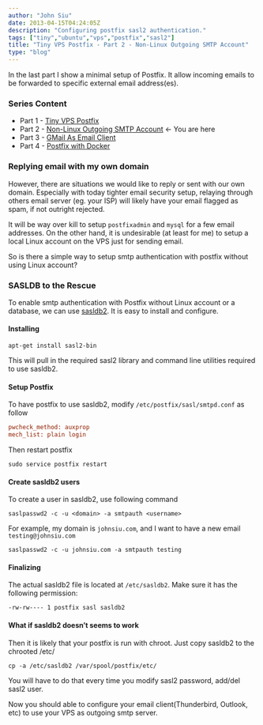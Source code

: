 ```yaml
---
author: "John Siu"
date: 2013-04-15T04:24:05Z
description: "Configuring postfix sasl2 authentication."
tags: ["tiny","ubuntu","vps","postfix","sasl2"]
title: "Tiny VPS Postfix - Part 2 - Non-Linux Outgoing SMTP Account"
type: "blog"
---
```


In the last part I show a minimal setup of Postfix. It allow incoming emails to be forwarded to specific external email address(es).
<!--more-->

### Series Content

- Part 1 - [Tiny VPS Postfix](/blog/tiny-vps-postfix/)
- Part 2 - [Non-Linux Outgoing SMTP Account](/blog/tiny-vps-postfix-p2-smtp-account/) <- You are here
- Part 3 - [GMail As Email Client](/blog/tiny-vps-postfix-p3-gmail/)
- Part 4 - [Postfix with Docker](/blog/tiny-vps-postfix-docker/)

### Replying email with my own domain

However, there are situations we would like to reply or sent with our own domain. Especially with today tighter email security setup, relaying through others email server (eg. your ISP) will likely have your email flagged as spam, if not outright rejected.

It will be way over kill to setup `postfixadmin` and `mysql` for a few email addresses. On the other hand, it is undesirable (at least for me) to setup a local Linux account on the VPS just for sending email.

So is there a simple way to setup smtp authentication with postfix without using Linux account?

### SASLDB to the Rescue

To enable smtp authentication with Postfix without Linux account or a database, we can use [sasldb2](http://cyrusimap.web.cmu.edu/mediawiki/index.php/Cyrus_SASL#Plugins_.28Auxillary_Property.29). It is easy to install and configure.

#### Installing

`apt-get install sasl2-bin`

This will pull in the required sasl2 library and command line utilities required to use sasldb2.

#### Setup Postfix

To have postfix to use sasldb2, modify `/etc/postfix/sasl/smtpd.conf` as follow

```ini
pwcheck_method: auxprop
mech_list: plain login
```

Then restart postfix

`sudo service postfix restart`

#### Create sasldb2 users

To create a user in sasldb2, use following command

`saslpasswd2 -c -u <domain> -a smtpauth <username>`

For example, my domain is `johnsiu.com`, and I want to have a new email `testing@johnsiu.com`

`saslpasswd2 -c -u johnsiu.com -a smtpauth testing`

#### Finalizing

The actual sasldb2 file is located at `/etc/sasldb2`. Make sure it has the following permission:

`-rw-rw---- 1 postfix sasl sasldb2`

#### What if sasldb2 doesn’t seems to work

Then it is likely that your postfix is run with chroot. Just copy sasldb2 to the chrooted /etc/

`cp -a /etc/sasldb2 /var/spool/postfix/etc/`

You will have to do that every time you modify sasl2 password, add/del sasl2 user.

Now you should able to configure your email client(Thunderbird, Outlook, etc) to use your VPS as outgoing smtp server.
